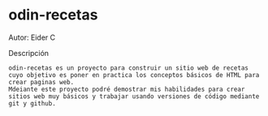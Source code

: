 # odin-recetas
Autor: Eider C

Descripción

    odin-recetas es un proyecto para construir un sitio web de recetas
    cuyo objetivo es poner en practica los conceptos básicos de HTML para crear paginas web. 
    Mdeiante este proyecto podré demostrar mis habilidades para crear sitios web muy básicos y trabajar usando versiones de código mediante git y github.

